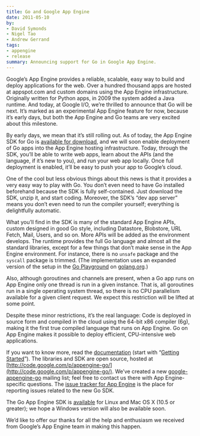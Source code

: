 ```yaml
---
title: Go and Google App Engine
date: 2011-05-10
by:
- David Symonds
- Nigel Tao
- Andrew Gerrand
tags:
- appengine
- release
summary: Announcing support for Go in Google App Engine.
---
```



Google’s App Engine provides a reliable,
scalable, easy way to build and deploy applications for the web.
Over a hundred thousand apps are hosted at appspot.com and custom domains
using the App Engine infrastructure.
Originally written for Python apps, in 2009 the system added a Java runtime.
And today, at Google I/O, we’re thrilled to announce that Go will be next.
It’s marked as an experimental App Engine feature for now,
because it’s early days, but both the App Engine and Go teams are very
excited about this milestone.

By early days, we mean that it’s still rolling out.
As of today, the App Engine SDK for Go is [available for download](http://code.google.com/p/googleappengine/downloads/list),
and we will soon enable deployment of Go apps into the App Engine hosting infrastructure.
Today, through the SDK, you’ll be able to write web apps,
learn about the APIs (and the language, if it’s new to you),
and run your web app locally.
Once full deployment is enabled, it’ll be easy to push your app to Google’s cloud.

One of the cool but less obvious things about this news is that it provides
a very easy way to play with Go.
You don’t even need to have Go installed beforehand because the SDK is
fully self-contained.
Just download the SDK, unzip it, and start coding.
Moreover, the SDK’s “dev app server” means you don’t even need to
run the compiler yourself;
everything is delightfully automatic.

What you’ll find in the SDK is many of the standard App Engine APIs,
custom designed in good Go style, including Datastore,
Blobstore, URL Fetch, Mail, Users, and so on.
More APIs will be added as the environment develops.
The runtime provides the full Go language and almost all the standard libraries,
except for a few things that don’t make sense in the App Engine environment.
For instance, there is no `unsafe` package and the `syscall` package is trimmed.
(The implementation uses an expanded version of the setup in the [Go Playground](/doc/play/)
on [golang.org](/).)

Also, although goroutines and channels are present,
when a Go app runs on App Engine only one thread is run in a given instance.
That is, all goroutines run in a single operating system thread,
so there is no CPU parallelism available for a given client request.
We expect this restriction will be lifted at some point.

Despite these minor restrictions, it’s the real language:
Code is deployed in source form and compiled in the cloud using the 64-bit x86 compiler (6g),
making it the first true compiled language that runs on App Engine.
Go on App Engine makes it possible to deploy efficient,
CPU-intensive web applications.

If you want to know more, read the [documentation](http://code.google.com/appengine/docs/go/)
(start with “[Getting Started](http://code.google.com/appengine/docs/go/gettingstarted/)”).
The libraries and SDK are open source, hosted at [http://code.google.com/p/appengine-go/](http://code.google.com/p/appengine-go/).
We’ve created a new [google-appengine-go](http://groups.google.com/group/google-appengine-go) mailing list;
feel free to contact us there with App Engine-specific questions.
The [issue tracker for App Engine](http://code.google.com/p/googleappengine/issues/list)
is the place for reporting issues related to the new Go SDK.

The Go App Engine SDK is [available](http://code.google.com/p/googleappengine/downloads/list)
for Linux and Mac OS X (10.5 or greater);
we hope a Windows version will also be available soon.

We’d like to offer our thanks for all the help and enthusiasm we received
from Google’s App Engine team in making this happen.
